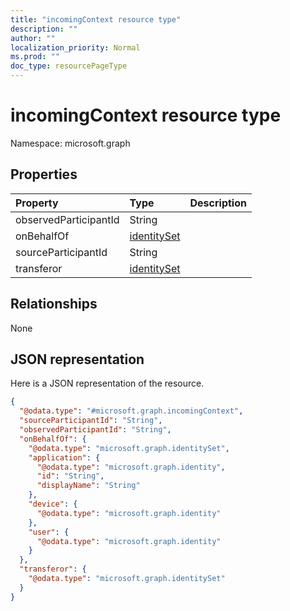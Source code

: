 ```yaml
---
title: "incomingContext resource type"
description: ""
author: ""
localization_priority: Normal
ms.prod: ""
doc_type: resourcePageType
---
```


# incomingContext resource type


Namespace: microsoft.graph



## Properties
|Property|Type|Description|
|:---|:---|:---|
|observedParticipantId|String||
|onBehalfOf|[identitySet](../resources/identityset.md)||
|sourceParticipantId|String||
|transferor|[identitySet](../resources/identityset.md)||

## Relationships
None

## JSON representation
Here is a JSON representation of the resource.
<!-- {
  "blockType": "resource",
  "@odata.type": "microsoft.graph.incomingContext"
}
-->
``` json
{
  "@odata.type": "#microsoft.graph.incomingContext",
  "sourceParticipantId": "String",
  "observedParticipantId": "String",
  "onBehalfOf": {
    "@odata.type": "microsoft.graph.identitySet",
    "application": {
      "@odata.type": "microsoft.graph.identity",
      "id": "String",
      "displayName": "String"
    },
    "device": {
      "@odata.type": "microsoft.graph.identity"
    },
    "user": {
      "@odata.type": "microsoft.graph.identity"
    }
  },
  "transferor": {
    "@odata.type": "microsoft.graph.identitySet"
  }
}
```


